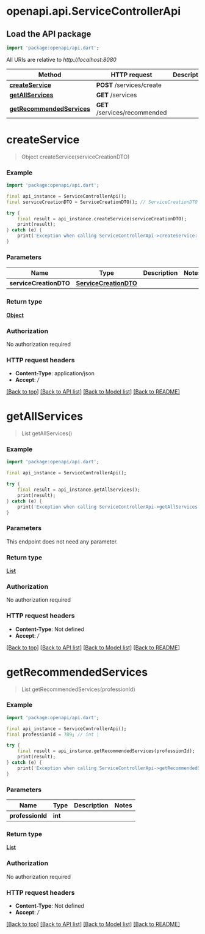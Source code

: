 # openapi.api.ServiceControllerApi

## Load the API package
```dart
import 'package:openapi/api.dart';
```

All URIs are relative to *http://localhost:8080*

Method | HTTP request | Description
------------- | ------------- | -------------
[**createService**](ServiceControllerApi.md#createservice) | **POST** /services/create | 
[**getAllServices**](ServiceControllerApi.md#getallservices) | **GET** /services | 
[**getRecommendedServices**](ServiceControllerApi.md#getrecommendedservices) | **GET** /services/recommended | 


# **createService**
> Object createService(serviceCreationDTO)



### Example
```dart
import 'package:openapi/api.dart';

final api_instance = ServiceControllerApi();
final serviceCreationDTO = ServiceCreationDTO(); // ServiceCreationDTO | 

try {
    final result = api_instance.createService(serviceCreationDTO);
    print(result);
} catch (e) {
    print('Exception when calling ServiceControllerApi->createService: $e\n');
}
```

### Parameters

Name | Type | Description  | Notes
------------- | ------------- | ------------- | -------------
 **serviceCreationDTO** | [**ServiceCreationDTO**](ServiceCreationDTO.md)|  | 

### Return type

[**Object**](Object.md)

### Authorization

No authorization required

### HTTP request headers

 - **Content-Type**: application/json
 - **Accept**: */*

[[Back to top]](#) [[Back to API list]](../README.md#documentation-for-api-endpoints) [[Back to Model list]](../README.md#documentation-for-models) [[Back to README]](../README.md)

# **getAllServices**
> List<ServicesPOJO> getAllServices()



### Example
```dart
import 'package:openapi/api.dart';

final api_instance = ServiceControllerApi();

try {
    final result = api_instance.getAllServices();
    print(result);
} catch (e) {
    print('Exception when calling ServiceControllerApi->getAllServices: $e\n');
}
```

### Parameters
This endpoint does not need any parameter.

### Return type

[**List<ServicesPOJO>**](ServicesPOJO.md)

### Authorization

No authorization required

### HTTP request headers

 - **Content-Type**: Not defined
 - **Accept**: */*

[[Back to top]](#) [[Back to API list]](../README.md#documentation-for-api-endpoints) [[Back to Model list]](../README.md#documentation-for-models) [[Back to README]](../README.md)

# **getRecommendedServices**
> List<ServicesPOJO> getRecommendedServices(professionId)



### Example
```dart
import 'package:openapi/api.dart';

final api_instance = ServiceControllerApi();
final professionId = 789; // int | 

try {
    final result = api_instance.getRecommendedServices(professionId);
    print(result);
} catch (e) {
    print('Exception when calling ServiceControllerApi->getRecommendedServices: $e\n');
}
```

### Parameters

Name | Type | Description  | Notes
------------- | ------------- | ------------- | -------------
 **professionId** | **int**|  | 

### Return type

[**List<ServicesPOJO>**](ServicesPOJO.md)

### Authorization

No authorization required

### HTTP request headers

 - **Content-Type**: Not defined
 - **Accept**: */*

[[Back to top]](#) [[Back to API list]](../README.md#documentation-for-api-endpoints) [[Back to Model list]](../README.md#documentation-for-models) [[Back to README]](../README.md)

